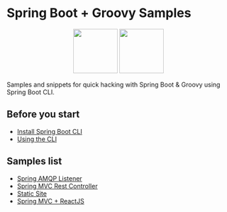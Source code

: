 # Spring Boot + Groovy Samples

<p align="center">
<img src="https://spring.io/img/spring-by-pivotal-9066b55828deb3c10e27e609af322c40.png" height="100">
<img src="http://groovy-lang.org/img/groovy-logo.png" height="100">
</p>

Samples and snippets for quick hacking with Spring Boot &amp; Groovy using Spring Boot CLI.

## Before you start

- [Install Spring Boot CLI](https://docs.spring.io/spring-boot/docs/current/reference/html/getting-started-installing-spring-boot.html#getting-started-installing-the-cli)
- [Using the CLI](https://docs.spring.io/spring-boot/docs/current/reference/html/cli-using-the-cli.html)

## Samples list
- [Spring AMQP Listener](https://github.com/maciejwalkowiak/spring-boot-groovy-samples/blob/master/spring-amqp-listener/app.groovy)
- [Spring MVC Rest Controller](https://github.com/maciejwalkowiak/spring-boot-groovy-samples/blob/master/spring-mvc-rest-controller/app.groovy)
- [Static Site](https://github.com/maciejwalkowiak/spring-boot-groovy-samples/blob/master/static-site/)
- [Spring MVC + ReactJS](https://github.com/maciejwalkowiak/spring-boot-groovy-samples/blob/master/spring-mvc-react/)

